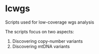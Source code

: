 # lcwgs
Scripts used for low-coverage wgs analysis

The scripts focus on two aspects:

1) Discovering copy-number variants
2) Discovering mtDNA variants
